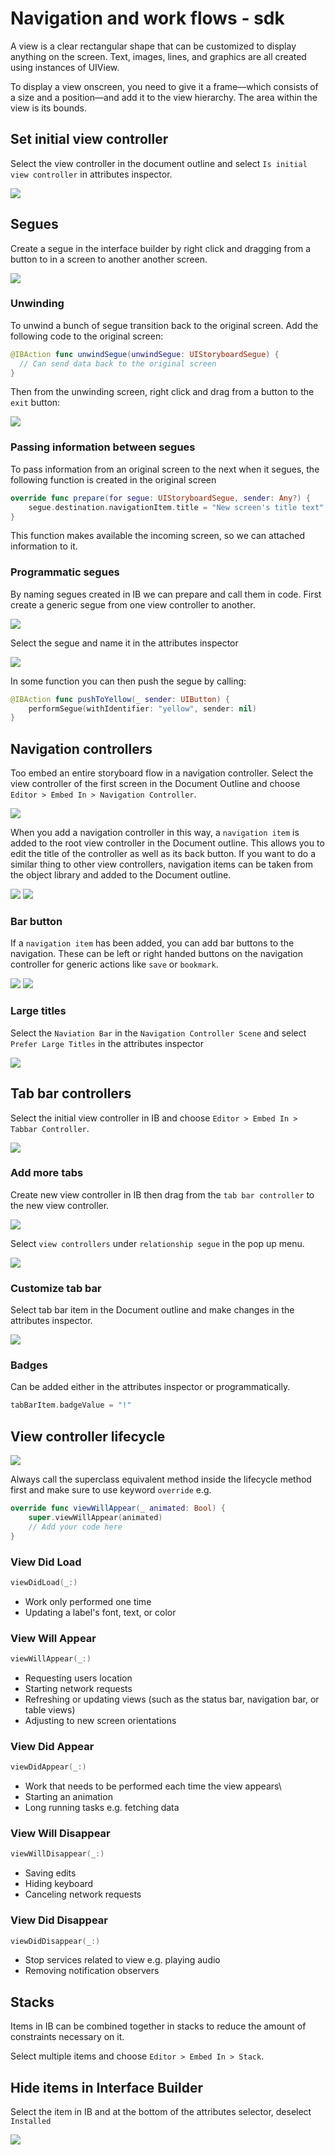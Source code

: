 # Navigation and work flows - sdk

A view is a clear rectangular shape that can be customized to display anything on the screen. Text, images, lines, and graphics are all created using instances of UIView.

To display a view onscreen, you need to give it a frame—which consists of a size and a position—and add it to the view hierarchy. The area within the view is its bounds.

## Set initial view controller 

Select the view controller in the document outline and select `Is initial view controller` in attributes inspector.

![](images/initial-view-controller.png)

## Segues

Create a segue in the interface builder by right click and dragging from a button to in a screen to another another screen. 

![](images/seques.png)

### Unwinding

To unwind a bunch of segue transition back to the original screen. Add the following code to the original screen:

```swift
@IBAction func unwindSegue(unwindSegue: UIStoryboardSegue) {
  // Can send data back to the original screen
}
```

Then from the unwinding screen, right click and drag from a button to the `exit` button:

![](images/unwind-segue.png)

### Passing information between segues

To pass information from an original screen to the next when it segues, the following function is created in the original screen

```swift
override func prepare(for segue: UIStoryboardSegue, sender: Any?) {
    segue.destination.navigationItem.title = "New screen's title text"
}
```

This function makes available the incoming screen, so we can attached information to it.

### Programmatic segues

By naming segues created in IB we can prepare and call them in code. First create a generic segue from one view controller to another.

![](images/programmatic-segues-1.png)

Select the segue and name it in the attributes inspector

![](images/programmatic-segues-2.png)

In some function you can then push the segue by calling:

```swift
@IBAction func pushToYellow(_ sender: UIButton) {
    performSegue(withIdentifier: "yellow", sender: nil)
}
```

## Navigation controllers

Too embed an entire storyboard flow in a navigation controller. Select the view controller of the first screen in the Document Outline and choose `Editor > Embed In > Navigation Controller`.

![](images/navigation-cointroller.png)

When you add a navigation controller in this way, a `navigation item` is added to the root view controller in the Document outline. This allows you to edit the title of the controller as well as its back button. If you want to do a similar thing to other view controllers, navigation items can be taken from the object library and added to the Document outline.

![](images/navigation-item-1.png)
![](images/navigation-item-2.png)

### Bar button

If a `navigation item` has been added, you can add bar buttons to the navigation. These can be left or right handed buttons on the navigation controller for generic actions like `save` or `bookmark`.

![](images/bar-button-1.png)
![](images/bar-button-2.png)

### Large titles

Select the `Naviation Bar` in the `Navigation Controller Scene` and select `Prefer Large Titles` in the attributes inspector

![](images/large-titles.png)

## Tab bar controllers

Select the initial view controller in IB and choose `Editor > Embed In > Tabbar Controller`.

![](images/tabbar-1.png)

### Add more tabs

Create new view controller in IB then drag from the `tab bar controller` to the new view controller.

![](images/tabbar-2.png)

Select `view controllers` under `relationship segue` in the pop up menu.

![](images/tabbar-3.png)

### Customize tab bar

Select tab bar item in the Document outline and make changes in the attributes inspector.

![](images/tabbar-4.png)

### Badges

Can be added either in the attributes inspector or programmatically.

```swift
tabBarItem.badgeValue = "!"
```

## View controller lifecycle

![](images/view-lifecycle.png)

Always call the superclass equivalent method inside the lifecycle method first and make sure to use keyword `override` e.g.

```swift
override func viewWillAppear(_ animated: Bool) {
    super.viewWillAppear(animated)
    // Add your code here
}
```

### View Did Load

```swift
viewDidLoad(_:)
```

* Work only performed one time
* Updating a label's font, text, or color

### View Will Appear

```swift
viewWillAppear(_:)
```

* Requesting users location
* Starting network requests
* Refreshing or updating views (such as the status bar, navigation bar, or table views)
* Adjusting to new screen orientations

### View Did Appear

```swift
viewDidAppear(_:)
```

* Work that needs to be performed each time the view appears\
* Starting an animation
* Long running tasks e.g. fetching data

### View Will Disappear

```swift
viewWillDisappear(_:)
```

* Saving edits
* Hiding keyboard
* Canceling network requests

### View Did Disappear

```swift
viewDidDisappear(_:)
```

* Stop services related to view e.g. playing audio
* Removing notification observers

## Stacks

Items in IB can be combined together in stacks to reduce the amount of constraints necessary on it.

Select multiple items and choose `Editor > Embed In > Stack`.

## Hide items in Interface Builder

Select the item in IB and at the bottom of the attributes selector, deselect `Installed`

![](images/hide.png)

